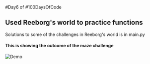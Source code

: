 #Day6 of #100DaysOfCode


## Used Reeborg's world to practice functions
Solutions to some of the challenges in Reeborg's world is in main.py

#### This is showing the outcome of the maze challenge
![Demo]()

